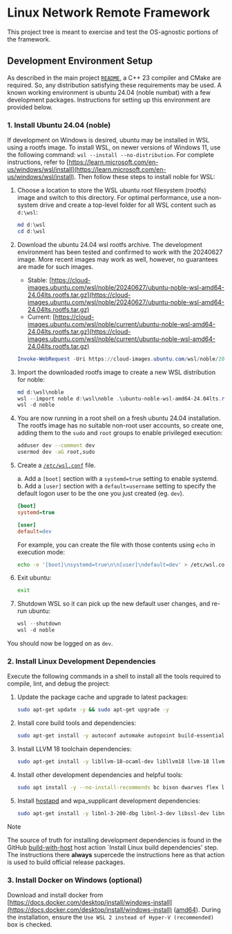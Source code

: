 # Linux Network Remote Framework

This project tree is meant to exercise and test the OS-agnostic portions of the framework.

## Development Environment Setup

As described in the main project [`README`](/README.md), a C++ 23 compiler and CMake are required. So, any distribution satisfying these requirements may be used. A known working environment is ubuntu 24.04 (noble numbat) with a few development packages. Instructions for setting up this environment are provided below.

### 1. Install Ubuntu 24.04 (noble)

If development on Windows is desired, ubuntu may be installed in WSL using a rootfs image. To install WSL, on newer versions of Windows 11, use the following command: `wsl --install --no-distribution`. For complete instructions, refer to [https://learn.microsoft.com/en-us/windows/wsl/install](https://learn.microsoft.com/en-us/windows/wsl/install). Then follow these steps to install noble for WSL:

1. Choose a location to store the WSL ubuntu root filesystem (rootfs) image and switch to this directory. For optimal performance, use a non-system drive and create a top-level folder for all WSL content such as `d:\wsl`:

    ```Powershell
    md d:\wsl
    cd d:\wsl
    ```

2. Download the ubuntu 24.04 wsl rootfs archive. The development environment has been tested and confirmed to work with the 20240627 image. More recent images may work as well, however, no guarantees are made for such images.

    * Stable: [https://cloud-images.ubuntu.com/wsl/noble/20240627/ubuntu-noble-wsl-amd64-24.04lts.rootfs.tar.gz](https://cloud-images.ubuntu.com/wsl/noble/20240627/ubuntu-noble-wsl-amd64-24.04lts.rootfs.tar.gz)
    * Current: [https://cloud-images.ubuntu.com/wsl/noble/current/ubuntu-noble-wsl-amd64-24.04lts.rootfs.tar.gz](https://cloud-images.ubuntu.com/wsl/noble/current/ubuntu-noble-wsl-amd64-24.04lts.rootfs.tar.gz)

    ```Powershell
    Invoke-WebRequest -Uri https://cloud-images.ubuntu.com/wsl/noble/20240627/ubuntu-noble-wsl-amd64-24.04lts.rootfs.tar.gz -OutFile .\ 
    ```

3. Import the downloaded rootfs image to create a new WSL distribution for noble:

    ```Powershell
    md d:\wsl\noble
    wsl --import noble d:\wsl\noble .\ubuntu-noble-wsl-amd64-24.04lts.rootfs.tar.gz
    wsl -d noble
    ```

4. You are now running in a root shell on a fresh ubuntu 24.04 installation. The rootfs image has no suitable non-root user accounts, so create one, adding them to the `sudo` and `root` groups to enable privileged execution:

    ```bash
    adduser dev --comment dev
    usermod dev -aG root,sudo
    ```

5. Create a [`/etc/wsl.conf`](https://learn.microsoft.com/en-us/windows/wsl/wsl-config#wslconf) file.

    a. Add a `[boot]` section with a `systemd=true` setting to enable systemd.
    b. Add a `[user]` section with a `default=username` setting to specify the default logon user to be the one you just created (eg. `dev`).

    ```ini
    [boot]
    systemd=true

    [user]
    default=dev
    ```

    For example, you can create the file with those contents using `echo` in execution mode:

    ```bash
    echo -e '[boot]\nsystemd=true\n\n[user]\ndefault=dev' > /etc/wsl.conf
    ```

6. Exit ubuntu:

    ```bash
    exit
    ```

7. Shutdown WSL so it can pick up the new default user changes, and re-run ubuntu:

    ```Powershell
    wsl --shutdown
    wsl -d noble 
    ```

You should now be logged on as `dev`.

### 2. Install Linux Development Dependencies

Execute the following commands in a shell to install all the tools required to compile, lint, and debug the project:

1. Update the package cache and upgrade to latest packages:

    ```bash
    sudo apt-get update -y && sudo apt-get upgrade -y
    ```

2. Install core build tools and dependencies:

    ```bash
    sudo apt-get install -y autoconf automake autopoint build-essential ca-certificates cmake curl git gnupg libltdl-dev libmount-dev libtool linux-libc-dev libstdc++-14-dev ninja-build pkg-config python3-jinja2 tar unzip zip 
    ```

3. Install LLVM 18 toolchain dependencies:

    ```bash
    sudo apt-get install -y libllvm-18-ocaml-dev libllvm18 llvm-18 llvm-18-dev llvm-18-doc llvm-18-examples llvm-18-runtime clang-18 clang-tools-18 clang-18-doc libclang-common-18-dev libclang-18-dev libclang1-18 clang-format-18 python3-clang-18 clangd-18 clang-tidy-18 libclang-rt-18-dev libpolly-18-dev  libfuzzer-18-dev lldb-18 libc++-18-dev libc++abi-18-dev libomp-18-dev libclc-18-dev libunwind-18-dev libmlir-18-dev mlir-18-tools libbolt-18-dev bolt-18 flang-18 libclang-rt-18-dev-wasm32 libclang-rt-18-dev-wasm64 libc++-18-dev-wasm32 libc++abi-18-dev-wasm32 libclang-rt-18-dev-wasm32 libclang-rt-18-dev-wasm64 libllvmlibc-18-dev
    ```

4. Install other development dependencies and helpful tools:

    ```bash
    sudo apt install -y --no-install-recommends bc bison dwarves flex libelf-dev dos2unix file gnupg2 iproute2 mtools neofetch rsync ssh sudo gdb kmod nano policycoreutils-python-utils python-is-python3 vim debconf-utils iw
    ```

5. Install [hostapd](git://w1.fi/hostap.git) and wpa_supplicant development dependencies:

    ```bash
    sudo apt-get install -y libnl-3-200-dbg libnl-3-dev libssl-dev libnl-genl-3-dev libdbus-c++-dev libnl-route-3-dev
    ```

> [!NOTE]
> The source of truth for installing development dependencies is found in the GitHub [build-with-host](/.github/actions/build-with-host/action.yml) host action `Install Linux build dependencies' step. The instructions there **always** supercede the instructions here as that action is used to build official release packages.

### 3. Install Docker on Windows (optional)

Download and install docker from [https://docs.docker.com/desktop/install/windows-install](https://docs.docker.com/desktop/install/windows-install) ([amd64](https://desktop.docker.com/win/main/amd64/Docker%20Desktop%20Installer.exe)). During the installation, ensure the `Use WSL 2 instead of Hyper-V (recommended)` box is checked.
